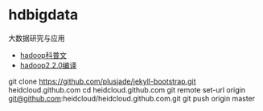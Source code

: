 hdbigdata
=========

大数据研究与应用

* [hadoop科普文](./hadoop科普文.md)
* [hadoop2.2.0编译](./hadoop2.2.0编译.md)

git clone https://github.com/plusjade/jekyll-bootstrap.git heidcloud.github.com
cd heidcloud.github.com
git remote set-url origin git@github.com:heidcloud/heidcloud.github.com.git
git push origin master
